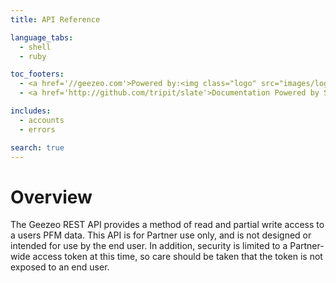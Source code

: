 ```yaml
---
title: API Reference

language_tabs:
  - shell
  - ruby

toc_footers:
  - <a href='//geezeo.com'>Powered by:<img class="logo" src="images/logo.png"></a>
  - <a href='http://github.com/tripit/slate'>Documentation Powered by Slate</a>

includes:
  - accounts
  - errors

search: true
---
```


# Overview

The Geezeo REST API provides a method of read and partial write access to a users PFM data. This API is for Partner use only, and is not designed or intended for use by the end user. In addition, security is limited to a Partner-wide access token at this time, so care should be taken that the token is not exposed to an end user.
